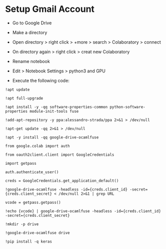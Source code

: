<h1>Setup Gmail Account</h1>

* Go to Google Drive

* Make a directory

* Open directory > right click > +more > search > Colaboratory > connect

* On directory again > right click > creat new Colaboratory

* Rename notebook

* Edit > Notebook Settings > python3 and GPU



* Execute the following code:

`!apt update`

`!apt full-upgrade`

`!apt install -y -qq software-properties-common python-software-properties module-init-tools fuse`

`!add-apt-repository -y ppa:alessandro-strada/ppa 2>&1 > /dev/null`

`!apt-get update -qq 2>&1 > /dev/null`

`!apt -y install -qq google-drive-ocamlfuse`

`from google.colab import auth`

`from oauth2client.client import GoogleCredentials`

`import getpass`

`auth.authenticate_user()`

`creds = GoogleCredentials.get_application_default()`

`!google-drive-ocamlfuse -headless -id={creds.client_id} -secret={creds.client_secret} < /dev/null 2>&1 | grep URL`

`vcode = getpass.getpass()`

`!echo {vcode} | google-drive-ocamlfuse -headless -id={creds.client_id} -secret={creds.client_secret}`

`!mkdir -p drive`

`!google-drive-ocamlfuse drive`

`!pip install -q keras`
